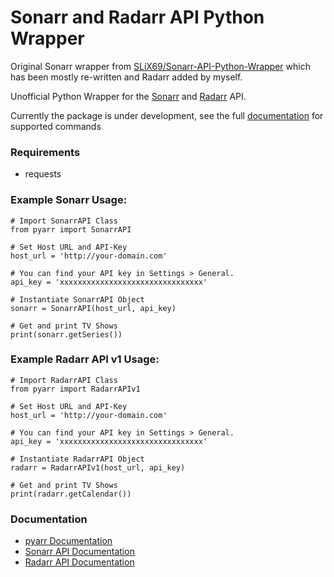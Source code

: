 # Sonarr and Radarr API Python Wrapper

Original Sonarr wrapper from [SLiX69/Sonarr-API-Python-Wrapper](https://github.com/SLiX69/Sonarr-API-Python-Wrapper) which has been mostly re-written and Radarr added by myself.

Unofficial Python Wrapper for the [Sonarr](https://github.com/Sonarr/Sonarr) and [Radarr](https://github.com/Radarr/Radarr) API.

Currently the package is under development, see the full [documentation](https://docs.totaldebug.uk/PyArr/) for supported commands

### Requirements

- requests

### Example Sonarr Usage:

```
# Import SonarrAPI Class
from pyarr import SonarrAPI

# Set Host URL and API-Key
host_url = 'http://your-domain.com'

# You can find your API key in Settings > General.
api_key = 'xxxxxxxxxxxxxxxxxxxxxxxxxxxxxxxx'

# Instantiate SonarrAPI Object
sonarr = SonarrAPI(host_url, api_key)

# Get and print TV Shows
print(sonarr.getSeries())
```

### Example Radarr API v1 Usage:

```
# Import RadarrAPI Class
from pyarr import RadarrAPIv1

# Set Host URL and API-Key
host_url = 'http://your-domain.com'

# You can find your API key in Settings > General.
api_key = 'xxxxxxxxxxxxxxxxxxxxxxxxxxxxxxxx'

# Instantiate RadarrAPI Object
radarr = RadarrAPIv1(host_url, api_key)

# Get and print TV Shows
print(radarr.getCalendar())
```

### Documentation

- [pyarr Documentation](https://docs.totaldebug.uk/pyarr)
- [Sonarr API Documentation](https://github.com/Sonarr/Sonarr/wiki/API)
- [Radarr API Documentation](https://github.com/Radarr/Radarr/wiki/API)
